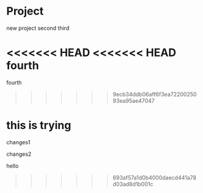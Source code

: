 # Project
new project
second
third

<<<<<<< HEAD
<<<<<<< HEAD
fourth
=======
fourth
>>>>>>> 9ecb34ddb06aff6f3ea7220025093ea95ae47047



this is trying 
=======
changes1

changes2

hello
>>>>>>> 693af57a1d0b4000daecd441a78d03ad8d1b001c
